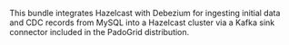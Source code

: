 This bundle integrates Hazelcast with Debezium for ingesting initial data and CDC records from MySQL into a Hazelcast cluster via a Kafka sink connector included in the PadoGrid distribution.
